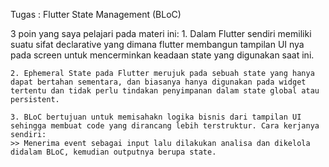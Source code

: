 Tugas		: Flutter State Management (BLoC)

3 poin yang saya pelajari pada materi ini:
    1. Dalam Flutter sendiri memiliki suatu sifat declarative yang dimana flutter membangun tampilan UI nya pada screen untuk mencerminkan keadaan state yang digunakan saat ini.

    2. Ephemeral State pada Flutter merujuk pada sebuah state yang hanya dapat bertahan sementara, dan biasanya hanya digunakan pada widget tertentu dan tidak perlu tindakan penyimpanan dalam state global atau persistent.

    3. BLoC bertujuan untuk memisahakn logika bisnis dari tampilan UI sehingga membuat code yang dirancang lebih terstruktur. Cara kerjanya sendiri:
    >> Menerima event sebagai input lalu dilakukan analisa dan dikelola didalam BLoC, kemudian outputnya berupa state.